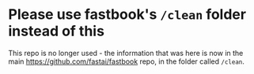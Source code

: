 # Please use fastbook's `/clean` folder instead of this

This repo is no longer used - the information that was here is now in the main https://github.com/fastai/fastbook repo, in the folder called `/clean`.
